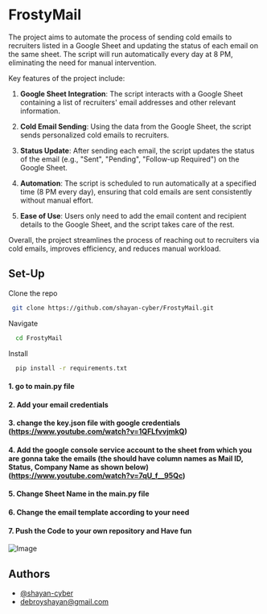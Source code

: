 
# FrostyMail

The project aims to automate the process of sending cold emails to recruiters listed in a Google Sheet and updating the status of each email on the same sheet. The script will run automatically every day at 8 PM, eliminating the need for manual intervention. 

Key features of the project include:

1. **Google Sheet Integration**: The script interacts with a Google Sheet containing a list of recruiters' email addresses and other relevant information.

2. **Cold Email Sending**: Using the data from the Google Sheet, the script sends personalized cold emails to recruiters.

3. **Status Update**: After sending each email, the script updates the status of the email (e.g., "Sent", "Pending", "Follow-up Required") on the Google Sheet.

4. **Automation**: The script is scheduled to run automatically at a specified time (8 PM every day), ensuring that cold emails are sent consistently without manual effort.

5. **Ease of Use**: Users only need to add the email content and recipient details to the Google Sheet, and the script takes care of the rest.

Overall, the project streamlines the process of reaching out to recruiters via cold emails, improves efficiency, and reduces manual workload.


## Set-Up

Clone the repo

```bash
 git clone https://github.com/shayan-cyber/FrostyMail.git
```
Navigate
```bash
  cd FrostyMail
```
Install
```bash
  pip install -r requirements.txt
```


#### 1. go to main.py file

#### 2. Add your email credentials

#### 3. change the key.json file with google credentials (https://www.youtube.com/watch?v=1QFLfvvjmkQ)

#### 4. Add the google console service account to the sheet from which you are gonna take the emails (the should have column names as Mail ID, Status, Company Name as shown below) (https://www.youtube.com/watch?v=7qU_f__95Qc)

#### 5. Change Sheet Name in the main.py file

#### 6. Change the email template according to your need
#### 7. Push the Code to your own repository and Have fun



![Image](https://i.imgur.com/2nMyg7g.png)


## Authors

- [@shayan-cyber](https://github.com/shayan-cyber)
- [debroyshayan@gmail.com]()

